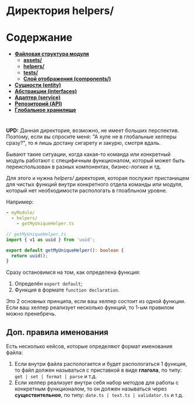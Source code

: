 # **Директория helpers/**

# **Содержание**

- [**Файловая структура модуля**](structure.md)
  - [**assets/**](assets.md)
  - [**helpers/**](helpers.md)
  - [**tests/**](tests.md)
  - [**Слой отображения (components/)**](component.md)
- [**Сущности (entity)**](entity.md)
- [**Абстракции (interfaces)**](interfaces.md)
- [**Адаптер (service)**](service.md)
- [**Репозиторий (API)**](api.md)
- [**Глобальное хранилище**](store.md)

#

>
  **UPD:** Данная директория, возможно, не имеет больших перспектив. Поэтому, если вы спросите меня: "А хуле не в глобальные хелперы сразу?", то я лишь достану сигарету и закурю, смотря вдаль.
>

Бывают такие ситуации, когда какая-то команда или конкретный модуль работают с специфичным функционалом, который может быть переиспользован в разных компонентах, бизнес-логике и тд. 

Для этого и нужна *helpers/* директория, которая послужит пристанищем для чистых функций внутри конкретного отдела команды или модуля, который нет необходимости распологать в глоабльном уровне.

Например:

```yml
- myModule/
  - helpers/
    - getMyUniqueHelper.ts
```

```typescript
// getMyUniqueHelper.ts
import { v1 as uuid } from 'uuid';

export default getMyUniqueHelper(): boolean {
  return uuid();
}
```

Сразу остановимся на том, как определена функция:

1. Определён `export default`;
2. Функция в формате `function declaration`.

Это 2 основных принципа, если ваш хелпер состоит из одной функции. Если ваш хелпер реализует несколько функций, то 1-ым правилом можно пренебречь.

## **Доп. правила именования**

Есть несколько кейсов, которые определяют формат именования файла:

1. Если внутри файла распологается и будет распологаться 1 функция, то файл должен называться с приставкой в виде **глагола**, по типу: `get | set | format | parse` и т.д.
2. Если хелпер реализует внутри себя набор методов для работы с конкретным функционалом, то он должен называться через **существительное**, по типу: `date.ts | text.ts | validator.ts` и т.д.